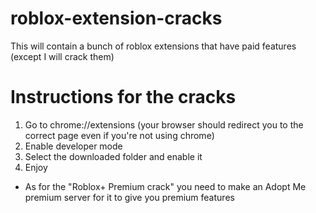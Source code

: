 # roblox-extension-cracks
This will contain a bunch of roblox extensions that have paid features (except I will crack them)

# Instructions for the cracks

1. Go to chrome://extensions (your browser should redirect you to the correct page even if you're not using chrome)
2. Enable developer mode
3. Select the downloaded folder and enable it
4. Enjoy

- As for the "Roblox+ Premium crack" you need to make an Adopt Me premium server for it to give you premium features
